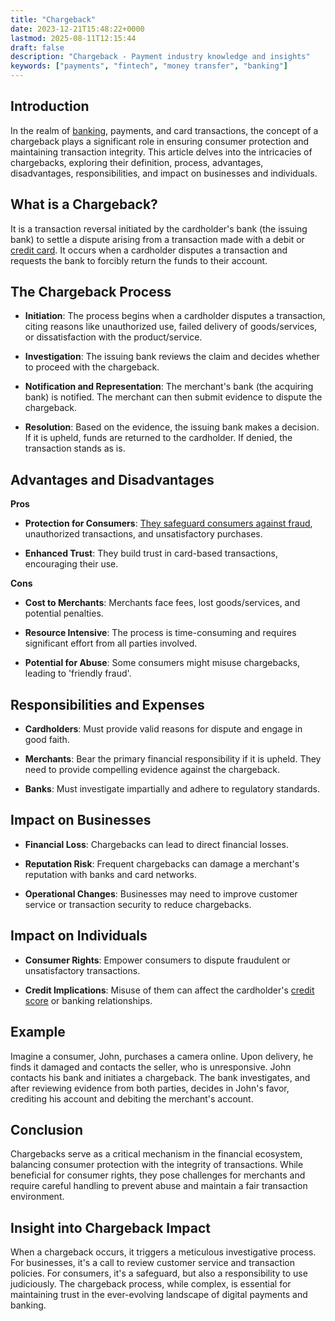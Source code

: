 ```yaml
---
title: "Chargeback"
date: 2023-12-21T15:48:22+0000
lastmod: 2025-08-11T12:15:44
draft: false
description: "Chargeback - Payment industry knowledge and insights"
keywords: ["payments", "fintech", "money transfer", "banking"]
---
```


## Introduction

In the realm of [banking](https://faisalkhanllc.xyz/resources/payments-wiki/b/banking/), payments, and card transactions, the concept of a chargeback plays a significant role in ensuring consumer protection and maintaining transaction integrity. This article delves into the intricacies of chargebacks, exploring their definition, process, advantages, disadvantages, responsibilities, and impact on businesses and individuals.

## What is a Chargeback?

It is a transaction reversal initiated by the cardholder's bank (the issuing bank) to settle a dispute arising from a transaction made with a debit or [credit card](https://faisalkhanllc.xyz/resources/payments-wiki/c/credit-card/). It occurs when a cardholder disputes a transaction and requests the bank to forcibly return the funds to their account.

## The Chargeback Process

- **Initiation**: The process begins when a cardholder disputes a transaction, citing reasons like unauthorized use, failed delivery of goods/services, or dissatisfaction with the product/service.

- **Investigation**: The issuing bank reviews the claim and decides whether to proceed with the chargeback.

- **Notification and Representation**: The merchant's bank (the acquiring bank) is notified. The merchant can then submit evidence to dispute the chargeback.

- **Resolution**: Based on the evidence, the issuing bank makes a decision. If it is upheld, funds are returned to the cardholder. If denied, the transaction stands as is.

## Advantages and Disadvantages

**Pros**

- **Protection for Consumers**: [They safeguard consumers against fraud](https://faisalkhanllc.xyz/resources/payments-wiki/f/fraud-protection/), unauthorized transactions, and unsatisfactory purchases.

- **Enhanced Trust**: They build trust in card-based transactions, encouraging their use.

**Cons**

- **Cost to Merchants**: Merchants face fees, lost goods/services, and potential penalties.

- **Resource Intensive**: The process is time-consuming and requires significant effort from all parties involved.

- **Potential for Abuse**: Some consumers might misuse chargebacks, leading to 'friendly fraud'.

## Responsibilities and Expenses

- **Cardholders**: Must provide valid reasons for dispute and engage in good faith.

- **Merchants**: Bear the primary financial responsibility if it is upheld. They need to provide compelling evidence against the chargeback.

- **Banks**: Must investigate impartially and adhere to regulatory standards.

## Impact on Businesses

- **Financial Loss**: Chargebacks can lead to direct financial losses.

- **Reputation Risk**: Frequent chargebacks can damage a merchant's reputation with banks and card networks.

- **Operational Changes**: Businesses may need to improve customer service or transaction security to reduce chargebacks.

## Impact on Individuals

- **Consumer Rights**: Empower consumers to dispute fraudulent or unsatisfactory transactions.

- **Credit Implications**: Misuse of them can affect the cardholder's [credit score](https://faisalkhanllc.xyz/resources/payments-wiki/c/credit-score/) or banking relationships.

## Example

Imagine a consumer, John, purchases a camera online. Upon delivery, he finds it damaged and contacts the seller, who is unresponsive. John contacts his bank and initiates a chargeback. The bank investigates, and after reviewing evidence from both parties, decides in John's favor, crediting his account and debiting the merchant's account.

## Conclusion

Chargebacks serve as a critical mechanism in the financial ecosystem, balancing consumer protection with the integrity of transactions. While beneficial for consumer rights, they pose challenges for merchants and require careful handling to prevent abuse and maintain a fair transaction environment.

## Insight into Chargeback Impact

When a chargeback occurs, it triggers a meticulous investigative process. For businesses, it's a call to review customer service and transaction policies. For consumers, it's a safeguard, but also a responsibility to use judiciously. The chargeback process, while complex, is essential for maintaining trust in the ever-evolving landscape of digital payments and banking.